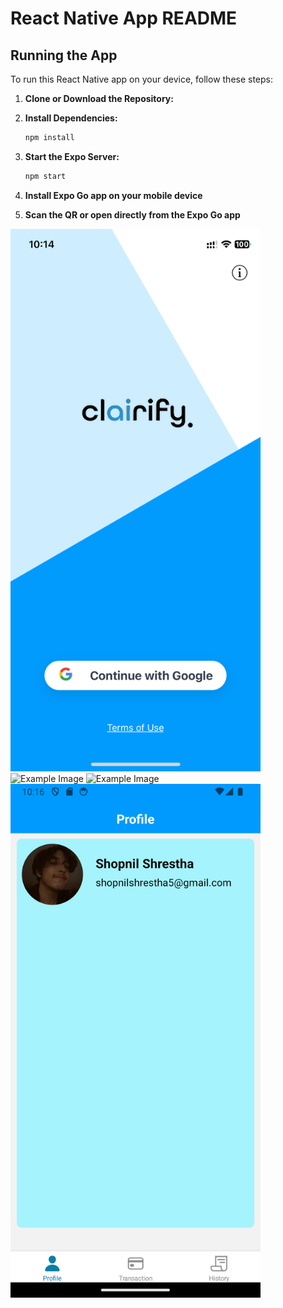 # React Native App README

## Running the App

To run this React Native app on your device, follow these steps:

1. **Clone or Download the Repository:**

2. **Install Dependencies:**
    ```bash
    npm install

3. **Start the Expo Server:**
    ```bash
    npm start
    
4. **Install Expo Go app on your mobile device**

5. **Scan the QR or open directly from the Expo Go app**

<img src="assets/images/ios_login.PNG" alt="Example Image" width="400"/>
<img src="assets/images/ios_profile" alt="Example Image" width="400"/>
<img src="assets/images/android_login" alt="Example Image" width="400"/>
<img src="assets/images/android_profile.png" alt="Example Image" width="400"/>

